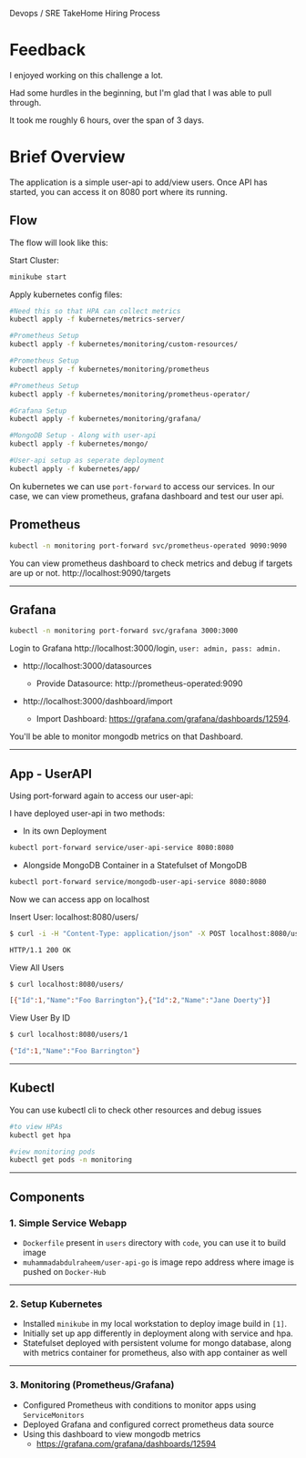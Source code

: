 
Devops / SRE TakeHome Hiring Process
# Feedback

I enjoyed working on this challenge a lot. 

Had some hurdles in the beginning, but I'm glad that I was able to pull through.

It took me roughly 6 hours, over the span of 3 days.

# Brief Overview

The application is a simple user-api to add/view users. Once API has started, you can access it on 8080 port where its running.

## Flow
The flow will look like this:

Start Cluster:
```bash
minikube start
```

Apply kubernetes config files:
```bash
#Need this so that HPA can collect metrics
kubectl apply -f kubernetes/metrics-server/

#Prometheus Setup
kubectl apply -f kubernetes/monitoring/custom-resources/

#Prometheus Setup
kubectl apply -f kubernetes/monitoring/prometheus

#Prometheus Setup
kubectl apply -f kubernetes/monitoring/prometheus-operator/

#Grafana Setup
kubectl apply -f kubernetes/monitoring/grafana/

#MongoDB Setup - Along with user-api
kubectl apply -f kubernetes/mongo/

#User-api setup as seperate deployment
kubectl apply -f kubernetes/app/
```

On kubernetes we can use `port-forward` to access our services.
In our case, we can view prometheus, grafana dashboard and test our user api.

## Prometheus

```bash
kubectl -n monitoring port-forward svc/prometheus-operated 9090:9090
```
You can view prometheus dashboard to check metrics and debug if targets are up or not.
http://localhost:9090/targets

---

## Grafana

```bash
kubectl -n monitoring port-forward svc/grafana 3000:3000
```
Login to Grafana http://localhost:3000/login, `user: admin, pass: admin.`

- http://localhost:3000/datasources
  - Provide Datasource: http://prometheus-operated:9090

- http://localhost:3000/dashboard/import
  - Import Dashboard: https://grafana.com/grafana/dashboards/12594.

You'll be able to monitor mongodb metrics on that Dashboard.

---

## App - UserAPI
Using port-forward again to access our user-api:

I have deployed user-api in two methods:

- In its own Deployment
```bash
kubectl port-forward service/user-api-service 8080:8080
```

- Alongside MongoDB Container in a Statefulset of MongoDB
```bash
kubectl port-forward service/mongodb-user-api-service 8080:8080
```


Now we can access app on localhost

Insert User: localhost:8080/users/
```bash
$ curl -i -H "Content-Type: application/json" -X POST localhost:8080/users/ -d '{"name":"Foo Barrington","id":1}'

HTTP/1.1 200 OK
```

View All Users
```bash
$ curl localhost:8080/users/

[{"Id":1,"Name":"Foo Barrington"},{"Id":2,"Name":"Jane Doerty"}]
```

View User By ID
```bash
$ curl localhost:8080/users/1

{"Id":1,"Name":"Foo Barrington"}
```

---
## Kubectl

You can use kubectl cli to check other resources and debug issues
```bash
#to view HPAs
kubectl get hpa

#view monitoring pods
kubectl get pods -n monitoring
```


---

## Components
### 1. Simple Service Webapp
- `Dockerfile` present in `users` directory with `code`, you can use it to build image
- `muhammadabdulraheem/user-api-go` is image repo address where image is pushed on `Docker-Hub`

---

### 2. Setup Kubernetes

- Installed `minikube` in my local workstation to deploy image build in `[1]`.
- Initially set up app differently in deployment along with service and hpa.
- Statefulset deployed with persistent volume for mongo database, along with metrics container for prometheus, also with app container as well
---

### 3. Monitoring (Prometheus/Grafana)

- Configured Prometheus with conditions to monitor apps using `ServiceMonitors`
- Deployed Grafana and configured correct prometheus data source
- Using this dashboard to view mongodb metrics
  - https://grafana.com/grafana/dashboards/12594



